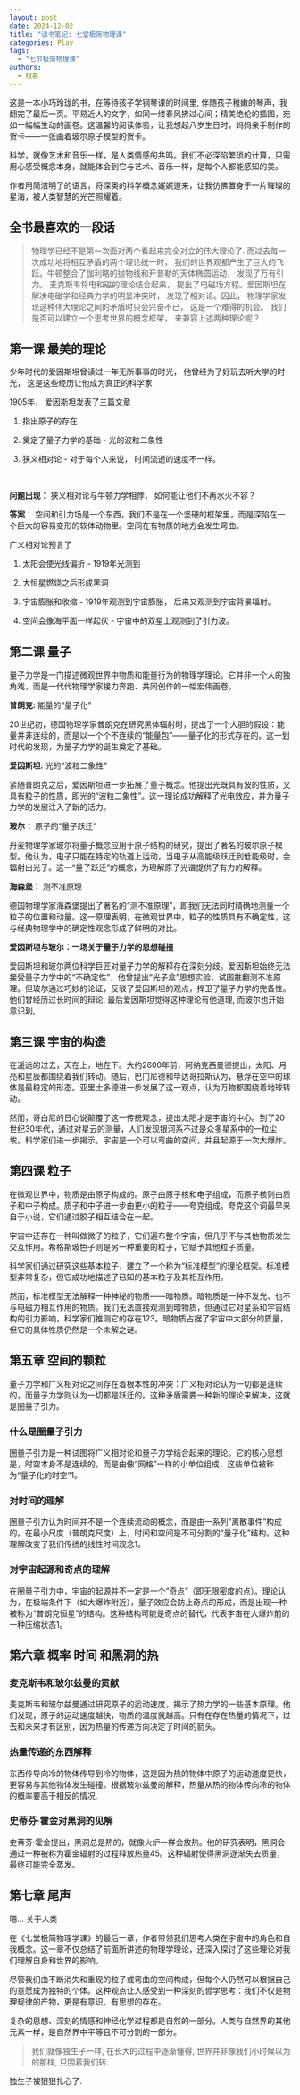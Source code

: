 ```yaml
---
layout: post
date: 2024-12-02
title: "读书笔记: 七堂极简物理课"
categories: Play
tags:
  - "七节极简物理课"
authors: 
  - 桃慕
---
```





这是一本小巧玲珑的书，在等待孩子学钢琴课的时间里, 伴随孩子稚嫩的琴声，我翻完了最后一页。平易近人的文字，如同一缕春风拂过心间；精美绝伦的插图，宛如一幅幅生动的画卷。这温馨的阅读体验，让我想起八岁生日时，妈妈亲手制作的贺卡——一张画着玻尔原子模型的贺卡。

科学，就像艺术和音乐一样，是人类情感的共鸣。我们不必深陷繁琐的计算，只需用心感受概念本身，就能体会到它与艺术、音乐一样，是每个人都能感知的美。

作者用简洁明了的语言，将深奥的科学概念娓娓道来，让我仿佛置身于一片璀璨的星海，被人类智慧的光芒照耀着。

## 全书最喜欢的一段话
> 物理学已经不是第一次面对两个看起来完全对立的伟大理论了. 而过去每一次成功地将相互矛盾的两个理论统一时， 我们的世界观都产生了巨大的飞跃。牛顿整合了伽利略的抛物线和开普勒的天体椭圆运动， 发现了万有引力。 麦克斯韦将电和磁的理论结合起来， 提出了电磁场方程。爱因斯坦在解决电磁学和经典力学的明显冲突时， 发现了相对论。因此， 物理学家发现这种伟大理论之间的矛盾时只会兴奋不已， 这是一个难得的机会。 我们是否可以建立一个思考世界的概念框架， 来兼容上述两种理论呢？

## 第一课 最美的理论

少年时代的爱因斯坦曾读过一年无所事事的时光， 他曾经为了好玩去听大学的时光， 这是这些经历让他成为真正的科学家



1905年， 爱因斯坦发表了三篇文章

1. 指出原子的存在

2. 奠定了量子力学的基础 - 光的波粒二象性

3. 狭义相对论 - 对于每个人来说， 时间流逝的速度不一样。

   



**问题出现**： 狭义相对论与牛顿力学相悖， 如何能让他们不再水火不容？

**答案**： 空间和引力场是一个东西，我们不是在一个坚硬的框架里，而是深陷在一个巨大的容易变形的软体动物里。空间在有物质的地方会发生弯曲。

广义相对论预言了

1. 太阳会使光线偏折 - 1919年光测到

2. 大恒星燃烧之后形成黑洞

3. 宇宙膨胀和收缩 - 1919年观测到宇宙膨胀， 后来又观测到宇宙背景辐射。

4. 空间会像海平面一样起伏 - 宇宙中的双星上观测到了引力波。



## 第二课 量子

量子力学是一门描述微观世界中物质和能量行为的物理学理论。它并非一个人的独角戏，而是一代代物理学家接力奔跑、共同创作的一幅宏伟画卷。

**普朗克:** 能量的“量子化”

20世纪初，德国物理学家普朗克在研究黑体辐射时，提出了一个大胆的假设：能量并非连续的，而是以一个个不连续的“能量包”——量子化的形式存在的。这一划时代的发现，为量子力学的诞生奠定了基础。

**爱因斯坦:** 光的“波粒二象性”

紧随普朗克之后，爱因斯坦进一步拓展了量子概念。他提出光既具有波的性质，又具有粒子的性质，即光的“波粒二象性”。这一理论成功解释了光电效应，并为量子力学的发展注入了新的活力。

**玻尔：** 原子的“量子跃迁”

丹麦物理学家玻尔将量子概念应用于原子结构的研究，提出了著名的玻尔原子模型。他认为，电子只能在特定的轨道上运动，当电子从高能级跃迁到低能级时，会辐射出光子。这一“量子跃迁”的概念，为理解原子光谱提供了有力的解释。

**海森堡：** 测不准原理

德国物理学家海森堡提出了著名的“测不准原理”，即我们无法同时精确地测量一个粒子的位置和动量。这一原理表明，在微观世界中，粒子的性质具有不确定性，这与经典物理学中的确定性观念形成了鲜明的对比。

**爱因斯坦与玻尔：一场关于量子力学的思想碰撞**

爱因斯坦和玻尔两位科学巨匠对量子力学的解释存在深刻分歧。爱因斯坦始终无法接受量子力学中的“不确定性”，他曾提出“光子盒”思想实验，试图推翻测不准原理。但玻尔通过巧妙的论证，反驳了爱因斯坦的观点，捍卫了量子力学的完备性。他们曾经历过长时间的辩论, 最后爱因斯坦觉得这种理论有他道理, 而玻尔也开始意识到,



## 第三课 宇宙的构造

在遥远的过去，天在上，地在下。大约2600年前，阿纳克西曼德提出，太阳、月亮和星辰都围绕着我们转动。随后，巴门尼德和毕达哥拉斯认为，悬浮在空中的球体是最稳定的形态。亚里士多德进一步发展了这一观点，认为万物都围绕着地球转动。

然而，哥白尼的日心说颠覆了这一传统观念，提出太阳才是宇宙的中心。到了20世纪30年代，通过对星云的测量，人们发现银河系不过是众多星系中的一粒尘埃。科学家们进一步揭示，宇宙是一个可以弯曲的空间，并且起源于一次大爆炸。



## 第四课 粒子

在微观世界中，物质是由原子构成的。原子由原子核和电子组成，而原子核则由质子和中子构成。质子和中子进一步由更小的粒子——夸克组成。夸克这个词最早来自于小说，它们通过胶子相互结合在一起。

宇宙中还存在一种叫做微子的粒子，它们遍布整个宇宙，但几乎不与其他物质发生交互作用。希格斯玻色子则是另一种重要的粒子，它赋予其他粒子质量。

科学家们通过研究这些基本粒子，建立了一个称为“标准模型”的理论框架。标准模型非常复杂，但它成功地描述了已知的基本粒子及其相互作用。

然而，标准模型无法解释一种神秘的物质——暗物质。暗物质是一种不发光、也不与电磁力相互作用的物质。我们无法直接观测到暗物质，但通过它对星系和宇宙结构的引力影响，科学家们推测它的存在123。暗物质占据了宇宙中大部分的质量，但它的具体性质仍然是一个未解之谜。



## 第五章 空间的颗粒

量子力学和广义相对论之间存在着根本性的冲突：广义相对论认为一切都是连续的，而量子力学则认为一切都是跃迁的。这种矛盾需要一种新的理论来解决，这就是圈量子引力。

### 什么是圈量子引力

圈量子引力是一种试图将广义相对论和量子力学结合起来的理论。它的核心思想是，时空本身不是连续的，而是由像“网格”一样的小单位组成，这些单位被称为“量子化的时空”1。

### 对时间的理解

圈量子引力认为时间并不是一个连续流动的概念，而是由一系列“离散事件”构成的。在最小尺度（普朗克尺度）上，时间和空间是不可分割的“量子化”结构。这种理解改变了我们传统的线性时间观念1。

### 对宇宙起源和奇点的理解

在圈量子引力中，宇宙的起源并不一定是一个“奇点”（即无限密度的点）。理论认为，在极端条件下（如大爆炸附近），量子效应会防止奇点的形成，而是出现一种被称为“普朗克恒星”的结构。这种结构可能是奇点的替代，代表宇宙在大爆炸前的一种压缩状态1。





## 第六章 概率 时间 和黑洞的热

### 麦克斯韦和玻尔兹曼的贡献
麦克斯韦和玻尔兹曼通过研究原子的运动速度，揭示了热力学的一些基本原理。他们发现，原子的运动速度越快，物质的温度就越高。只有在存在热量的情况下，过去和未来才有区别，因为热量的传递方向决定了时间的箭头。

### 热量传递的东西解释

东西传导向冷的物体传导到冷的物体，这是因为热的物体中原子的运动速度更快，更容易与其他物体发生碰撞。根据玻尔兹曼的解释，热量从热的物体传向冷的物体的概率要高于相反的情况.

### 史蒂芬·霍金对黑洞的见解

史蒂芬·霍金提出，黑洞总是热的，就像火炉一样会放热。他的研究表明，黑洞会通过一种被称为霍金辐射的过程释放热量45。这种辐射使得黑洞逐渐失去质量，最终可能完全蒸发。



## 第七章 尾声

嗯... 关于人类


在《七堂极简物理学课》的最后一章，作者带领我们思考人类在宇宙中的角色和自我概念。这一章不仅总结了前面所讲述的物理学理论，还深入探讨了这些理论对我们理解自身和世界的影响。

尽管我们由不断消失和重现的粒子或弯曲的空间构成，但每个人仍然可以根据自己的意愿成为独特的个体。这种观点让人感受到一种深刻的哲学思考：我们不仅是物理规律的产物，更是有意识、有思想的存在。

复杂的思想、深刻的情感和神经化学过程都是自然的一部分。人类与自然界的其他元素一样，是自然界中平等且不可分割的一部分。


> 我们就像独生子一样, 在长大的过程中逐渐懂得, 世界并非像我们小时候以为的那样, 只围着我们转.



独生子被狠狠扎心了.



